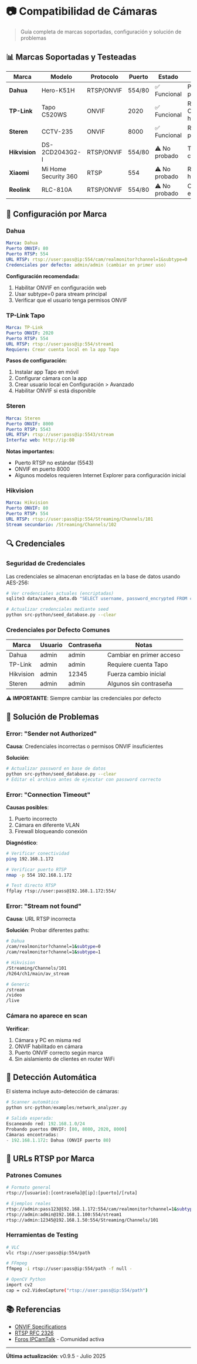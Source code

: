 # 📷 Compatibilidad de Cámaras

> Guía completa de marcas soportadas, configuración y solución de problemas

## 📊 Marcas Soportadas y Testeadas

| Marca | Modelo | Protocolo | Puerto | Estado | Notas |
|-------|--------|-----------|--------|--------|-------|
| **Dahua** | Hero-K51H | RTSP/ONVIF | 554/80 | ✅ Funcional | Probado en producción |
| **TP-Link** | Tapo C520WS | ONVIF | 2020 | ✅ Funcional | Requiere ONVIF habilitado |
| **Steren** | CCTV-235 | ONVIF | 8000 | ✅ Funcional | RTSP en puerto 5543 |
| **Hikvision** | DS-2CD2043G2-I | RTSP/ONVIF | 554/80 | ⚠️ No probado | Teóricamente compatible |
| **Xiaomi** | Mi Home Security 360 | RTSP | 554 | ⚠️ No probado | Requiere hack RTSP |
| **Reolink** | RLC-810A | RTSP/ONVIF | 554/80 | ⚠️ No probado | Compatible en teoría |

## 🔧 Configuración por Marca

### Dahua

```yaml
Marca: Dahua
Puerto ONVIF: 80
Puerto RTSP: 554
URL RTSP: rtsp://user:pass@ip:554/cam/realmonitor?channel=1&subtype=0
Credenciales por defecto: admin/admin (cambiar en primer uso)
```

**Configuración recomendada:**

1. Habilitar ONVIF en configuración web
2. Usar subtype=0 para stream principal
3. Verificar que el usuario tenga permisos ONVIF

### TP-Link Tapo

```yaml
Marca: TP-Link
Puerto ONVIF: 2020
Puerto RTSP: 554
URL RTSP: rtsp://user:pass@ip:554/stream1
Requiere: Crear cuenta local en la app Tapo
```

**Pasos de configuración:**

1. Instalar app Tapo en móvil
2. Configurar cámara con la app
3. Crear usuario local en Configuración > Avanzado
4. Habilitar ONVIF si está disponible

### Steren

```yaml
Marca: Steren
Puerto ONVIF: 8000
Puerto RTSP: 5543
URL RTSP: rtsp://user:pass@ip:5543/stream
Interfaz web: http://ip:80
```

**Notas importantes:**

- Puerto RTSP no estándar (5543)
- ONVIF en puerto 8000
- Algunos modelos requieren Internet Explorer para configuración inicial

### Hikvision

```yaml
Marca: Hikvision
Puerto ONVIF: 80
Puerto RTSP: 554
URL RTSP: rtsp://user:pass@ip:554/Streaming/Channels/101
Stream secundario: /Streaming/Channels/102
```

## 🔍 Credenciales

### Seguridad de Credenciales

Las credenciales se almacenan encriptadas en la base de datos usando AES-256:

```bash
# Ver credenciales actuales (encriptadas)
sqlite3 data/camera_data.db "SELECT username, password_encrypted FROM camera_credentials;"

# Actualizar credenciales mediante seed
python src-python/seed_database.py --clear
```

### Credenciales por Defecto Comunes

| Marca | Usuario | Contraseña | Notas |
|-------|---------|------------|-------|
| Dahua | admin | admin | Cambiar en primer acceso |
| TP-Link | admin | admin | Requiere cuenta Tapo |
| Hikvision | admin | 12345 | Fuerza cambio inicial |
| Steren | admin | admin | Algunos sin contraseña |

⚠️ **IMPORTANTE**: Siempre cambiar las credenciales por defecto

## 🚨 Solución de Problemas

### Error: "Sender not Authorized"

**Causa**: Credenciales incorrectas o permisos ONVIF insuficientes

**Solución**:

```bash
# Actualizar password en base de datos
python src-python/seed_database.py --clear
# Editar el archivo antes de ejecutar con password correcto
```

### Error: "Connection Timeout"

**Causas posibles**:

1. Puerto incorrecto
2. Cámara en diferente VLAN
3. Firewall bloqueando conexión

**Diagnóstico**:

```bash
# Verificar conectividad
ping 192.168.1.172

# Verificar puerto RTSP
nmap -p 554 192.168.1.172

# Test directo RTSP
ffplay rtsp://user:pass@192.168.1.172:554/
```

### Error: "Stream not found"

**Causa**: URL RTSP incorrecta

**Solución**: Probar diferentes paths:

```bash
# Dahua
/cam/realmonitor?channel=1&subtype=0
/cam/realmonitor?channel=1&subtype=1

# Hikvision
/Streaming/Channels/101
/h264/ch1/main/av_stream

# Generic
/stream
/video
/live
```

### Cámara no aparece en scan

**Verificar**:

1. Cámara y PC en misma red
2. ONVIF habilitado en cámara
3. Puerto ONVIF correcto según marca
4. Sin aislamiento de clientes en router WiFi

## 📡 Detección Automática

El sistema incluye auto-detección de cámaras:

```python
# Scanner automático
python src-python/examples/network_analyzer.py

# Salida esperada:
Escaneando red: 192.168.1.0/24
Probando puertos ONVIF: [80, 8080, 2020, 8000]
Cámaras encontradas:
- 192.168.1.172: Dahua (ONVIF puerto 80)
```

## 🔗 URLs RTSP por Marca

### Patrones Comunes

```bash
# Formato general
rtsp://[usuario]:[contraseña]@[ip]:[puerto]/[ruta]

# Ejemplos reales
rtsp://admin:pass123@192.168.1.172:554/cam/realmonitor?channel=1&subtype=0
rtsp://admin:admin@192.168.1.100:554/stream1
rtsp://admin:12345@192.168.1.50:554/Streaming/Channels/101
```

### Herramientas de Testing

```bash
# VLC
vlc rtsp://user:pass@ip:554/path

# FFmpeg
ffmpeg -i rtsp://user:pass@ip:554/path -f null -

# OpenCV Python
import cv2
cap = cv2.VideoCapture("rtsp://user:pass@ip:554/path")
```

## 📚 Referencias

- [ONVIF Specifications](https://www.onvif.org/specifications/)
- [RTSP RFC 2326](https://tools.ietf.org/html/rfc2326)
- [Foros IPCamTalk](https://ipcamtalk.com/) - Comunidad activa

---

**Última actualización**: v0.9.5 - Julio 2025
